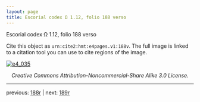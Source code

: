```yaml
---
layout: page
title: Escorial codex Ω 1.12, folio 188 verso
---
```


Escorial codex Ω 1.12, folio 188 verso

Cite this object as `urn:cite2:hmt:e4pages.v1:188v`.  The full image is linked to a citation tool you can use to cite regions of the image.

[![e4_035](http://www.homermultitext.org/iipsrv?IIIF=/project/homer/pyramidal/deepzoom/hmt/e4img/2017a/e4_035.tif/full/800,/0/default.jpg)](http://www.homermultitext.org/ict2/?urn=urn:cite2:hmt:e4img.2017a:e4_035) 

<p style="text-align: center; font-style: italic;">Creative Commons Attribution-Noncommercial-Share Alike 3.0 License.</p>

---

previous: [188r](../188r/) | next: [189r](../189r/)